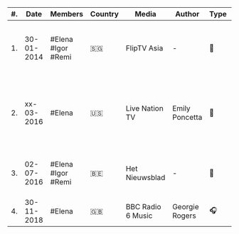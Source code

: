 |   #.  |  Date    |    Members             |   Country         |   Media                       |   Author                          |   Type    		|   Original link    																																|
|-------|----------|------------------------|-------------------|-------------------------------|-----------------------------------|-------------------|---------------------------------------------------------------------------------------------------------------------------------------------------|
|	1.	|30-01-2014|	#Elena #Igor #Remi	|	:singapore:		|	FlipTV Asia					|	-								|	:movie_camera:	|	[Flip Music Interview with Daughter @ Laneway Singapore](http://web.archive.org/web/20140417101657/http://vimeo.com/85504202)					|
|	2.	|xx-03-2016|	#Elena				|	:us:			|	Live Nation TV				|	Emily Poncetta					|	:memo:			|	[Find Your Inner Fighter: A Conversation with Daughter \| Live Nation TV](https://lntv.com/en_us/article/daughter-elena-tonra-interview-2016)	|
|	3.	|02-07-2016|	#Elena #Igor #Remi	|	:belgium:		|	Het Nieuwsblad				|	-								|	:movie_camera:	|	[Elena Tonra (Daughter): 'Ik zou mainstage besterven'](https://www.nieuwsblad.be/cnt/dmf20160702_02367883)										|
|	4.	|30-11-2018|	#Elena				|	:uk:			|	BBC Radio 6 Music			|	Georgie Rogers					|	:headphones:	|	[Shaun Keaveny #MASO](https://www.bbc.co.uk/programmes/m0001c5f)																				|			
